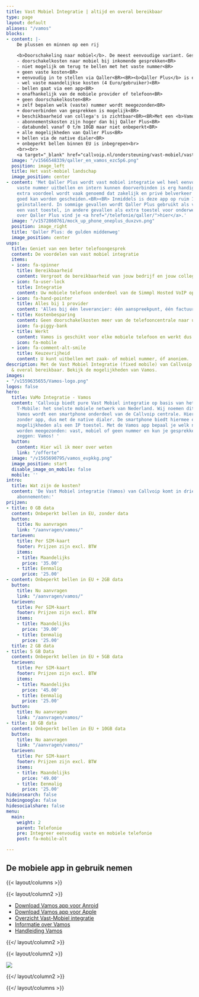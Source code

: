 ```yaml
---
title: Vast Mobiel Integratie | altijd en overal bereikbaar
type: page
layout: default
aliases: "/vamos"
blocks:
- content: |-
    De plussen en minnen op een rij

    <b>Doorschakeling naar mobiel</b>. De meest eenvoudige variant. Gesprekken naar het vaste nummer kunnen worden doorverbonden naar een mobiel nummer.<BR>
    - doorschakelkosten naar mobiel bij inkomende gesprekken<BR>
    - niet mogelijk om terug te bellen met het vaste nummer<BR>
    + geen vaste kosten<BR>
    + eenvoudig in te stellen via Qaller<BR><BR><b>Qaller Plus</b> is een app op de smartphone waarmee kan worden gebeld en gesprekken kunnen worden ontvangen op het vaste nummer.<BR>
    - wel vaste maandelijkse kosten (4 Euro/gebruiker)<BR>
    - bellen gaat via een app<BR>
    + onafhankelijk van de mobiele provider of telefoon<BR>
    + geen doorschakelkosten<BR>
    + zelf bepalen welk (vaste) nummer wordt meegezonden<BR>
    + doorverbinden van gesprekken is mogelijk<BR>
    + beschikbaarheid van collega's is zichtbaar<BR><BR>Met een <b>Vamos</b> SIM is de smartphone volledig geïntegreerd in de Callvoip telefooncentrale.<BR>
    - abonnementskosten zijn hoger dan bij Qaller Plus<BR>
    - databundel vanaf 0 t/m 10GB maar niet onbeperkt<BR>
    + alle mogelijkheden van Qaller Plus<BR>
    + bellen via de native dialer<BR>
    + onbeperkt bellen binnen EU is inbegrepen<br>
    <br><br>
    <a target="_blank" href="callvoip.nl/ondersteuning/vast-mobiel/vast-mobiel-handleiding/" class="button">Hoe werkt het?</a>
  image: "/v1566548339/qaller_en_vamos_ezc5p6.png"
  position: image_left
  title: Het vast-mobiel landschap
  image_position: center
- content: 'Met Qaller Plus wordt vast mobiel integratie wel heel eenvoudig: met het
    vaste nummer uitbellen en intern kunnen doorverbinden is erg handig. Als belangrijk
    extra voordeel wordt vaak genoemd dat zakelijk en privé belverkeer op één telefoon
    goed kan worden gescheiden.<BR><BR> Inmiddels is deze app op ruim 1.000 smartphones
    geïnstalleerd. In sommige gevallen wordt Qaller Plus gebruikt als vervanger van
    een vast toestel, in andere gevallen als extra toestel voor onderweg. Meer informatie
    over Qaller Plus vind je <a href="/telefonie/qaller/">hier</a>.'
  image: "/v1572860761/mock_up_phone_oneplus_duxzvn.png"
  position: image_right
  title: 'Qaller Plus: de gulden middenweg'
  image_position: center
usps:
  title: Geniet van een beter telefoongesprek
  content: De voordelen van vast mobiel integratie
  items:
  - icon: fa-spinner
    title: Bereikbaarheid
    content: Vergroot de bereikbaarheid van jouw bedrijf en jouw collega's
  - icon: fa-user-lock
    title: Integratie
    content: Uw mobiele telefoon onderdeel van de Simmpl Hosted VoIP oplossing.
  - icon: fa-hand-pointer
    title: Alles bij 1 provider
    content: 'Alles bij één leverancier: één aanspreekpunt, één factuur.'
  - title: Kostenbesparing
    content: Geen doorschakelkosten meer van de telefooncentrale naar uw mobiele telefoon.
    icon: fa-piggy-bank
  - title: Werkt
    content: Vamos is geschikt voor elke mobiele telefoon en werkt dus altijd.
    icon: fa-mobile
  - icon: fa-comment-alt-smile
    title: Keuzevrijheid
    content: U kunt uitbellen met zaak- of mobiel nummer, óf anoniem.
description: Met de Vast Mobiel Integratie (fixed mobile) van Callvoip ben je altijd
  & overal bereikbaar. Bekijk de mogelijkheden van Vamos.
images:
- "/v1559635655/Vamos-logo.png"
logos: false
hero:
  title: VaMo Integratie - Vamos
  content: 'Callvoip biedt pure Vast Mobiel integratie op basis van het netwerk van
    T-Mobile: het snelste mobiele netwerk van Nederland. Wij noemen dit Vamos.<BR><BR>Met
    Vamos wordt een smartphone onderdeel van de Callvoip centrale. Hiermee bel je
    zonder app, dus met de native dialer. De smartphone biedt hiermee eigenlijk dezelfde
    mogelijkheden als een IP toestel. Met de Vamos app bepaal je welk nummer moet
    worden meegezonden: vast, mobiel of geen nummer en kun je gesprekken doorverbinden.<BR><BR>Wij
    zeggen: Vamos! '
  button:
    content: Hier wil ik meer over weten
    link: "/offerte"
  image: "/v1565690795/vamos_evpkkg.png"
  image_position: start
  disable_image_on_mobile: false
  mobile: ''
intro:
  title: Wat zijn de kosten?
  content: 'De Vast Mobiel integratie (Vamos) van Callvoip komt in drie verschillende
    abonnementen:'
prijzen:
- title: 0 GB data
  content: Onbeperkt bellen in EU, zonder data
  button:
    title: Nu aanvragen
    link: "/aanvragen/vamos/"
  tarieven:
    title: Per SIM-kaart
    footer: Prijzen zijn excl. BTW
    items:
    - title: Maandelijks
      price: '35.00'
    - title: Eenmalig
      price: '25.00'
- content: Onbeperkt bellen in EU + 2GB data
  button:
    title: Nu aanvragen
    link: "/aanvragen/vamos/"
  tarieven:
    title: Per SIM-kaart
    footer: Prijzen zijn excl. BTW
    items:
    - title: Maandelijks
      price: '39.00'
    - title: Eenmalig
      price: '25.00'
  title: 2 GB data
- title: 5 GB Data
  content: Onbeperkt bellen in EU + 5GB data
  tarieven:
    title: Per SIM-kaart
    footer: Prijzen zijn excl. BTW
    items:
    - title: Maandelijks
      price: '45.00'
    - title: Eenmalig
      price: '25.00'
  button:
    title: Nu aanvragen
    link: "/aanvragen/vamos/"
- title: 10 GB data
  content: Onbeperkt bellen in EU + 10GB data
  button:
    title: Nu aanvragen
    link: "/aanvragen/vamos/"
  tarieven:
    title: Per SIM-kaart
    footer: Prijzen zijn excl. BTW
    items:
    - title: Maandelijks
      price: '49.00'
    - title: Eenmalig
      price: '25.00'
hideinsearch: false
hideingoogle: false
hidesocialshare: false
menu:
  main:
    weight: 2
    parent: Telefonie
    pre: Integreer eenvoudig vaste en mobiele telefonie
    post: fa-mobile-alt

---
```

<h2>De mobiele app in gebruik nemen</h2>

{{< layout/columns >}}

{{< layout/column2 >}}

* [Download Vamos app voor Anroid](https://play.google.com/store/apps/details?id=com.digifoon.fmc)
* [Download Vamos app voor Apple](https://itunes.apple.com/nl/app/vamos-vast-mobiel/id1449692498)
* [Overzicht Vast-Mobiel integratie](/ondersteuning/vast-mobiel/overzicht/)
* [Informatie over Vamos](/ondersteuning/vast-mobiel/vast-mobiel-vamos-informatie/)
* [Handleiding Vamos](/ondersteuning/vast-mobiel/vast-mobiel-handleiding/)

{{</ layout/column2 >}}

{{< layout/column2 >}}

![](https://res.cloudinary.com/callvoip/image/upload/v1559635655/Vamos-logo.png)

{{</ layout/column2 >}}

{{</ layout/columns >}}